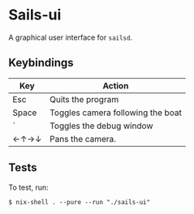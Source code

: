 Sails-ui
========
A graphical user interface for `sailsd`.

## Keybindings
| Key   | Action                             |
| ----- | ---------------------------------- |
| Esc   | Quits the program                  |
| Space | Toggles camera following the boat  |
| `     | Toggles the debug window           |
| ←↑→↓  | Pans the camera.                   |

## Tests
To test, run:

    $ nix-shell . --pure --run "./sails-ui"
